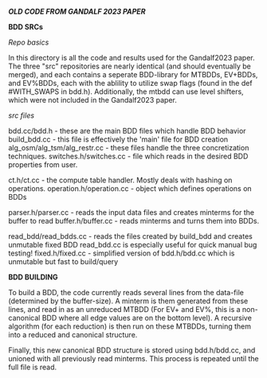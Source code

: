 ***OLD CODE FROM GANDALF 2023 PAPER***

**BDD SRCs**

*Repo basics*

In this directory is all the code and results used for the Gandalf2023 paper. 
The three "src" repositories are nearly identical (and should eventually be merged), and 
each contains a seperate BDD-library for MTBDDs, EV+BDDs, and EV%BDDs, each with the ablility 
to utilize swap flags (found in the def #WITH_SWAPS in bdd.h). Additionally, the mtbdd can use
level shifters, which were not included in the Gandalf2023 paper. 

*src files*

bdd.cc/bdd.h - these are the main BDD files which handle BDD behavior
build_bdd.cc - this file is effectively the 'main' file for BDD creation
alg_osm/alg_tsm/alg_restr.cc - these files handle the three concretization techniques. 
switches.h/switches.cc - file which reads in the desired BDD properties from user. 


ct.h/ct.cc - the compute table handler. Mostly deals with hashing on operations.
operation.h/operation.cc - object which defines operations on BDDs 

parser.h/parser.cc - reads the input data files and creates minterms for the buffer to read
buffer.h/buffer.cc - reads minterms and turns them into BDDs. 

read_bdd/read_bdds.cc - reads the files created by build_bdd and creates unmutable fixed BDD 
                        read_bdd.cc is especially useful for quick manual bug testing!
fixed.h/fixed.cc - simplified version of bdd.h/bdd.cc which is unmutable but fast to build/query

**BDD BUILDING**

To build a BDD, the code currently reads several lines from the data-file (determined by the buffer-size). 
A minterm is them generated from these lines, and read in as an unreduced MTBDD (For EV+ and EV%, this is 
a non-canonical BDD where all edge values are on the bottom level). A recursive algorithm (for each reduction) 
is then run on these MTBDDs, turning them into a reduced and canonical structure. 

Finally, this new canonical BDD structure is stored using bdd.h/bdd.cc, and unioned with all previously read minterms. 
This process is repeated until the full file is read.
